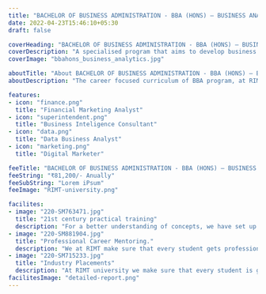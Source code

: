 ```yaml
---
title: "BACHELOR OF BUSINESS ADMINISTRATION - BBA (HONS) – BUSINESS ANALYTICS "
date: 2022-04-23T15:46:10+05:30
draft: false

coverHeading: "BACHELOR OF BUSINESS ADMINISTRATION - BBA (HONS) – BUSINESS ANALYTICS "
coverDescription: "A specialised program that aims to develop business analytics professionals"
coverImage: "bbahons_business_analytics.jpg"

aboutTitle: "About BACHELOR OF BUSINESS ADMINISTRATION - BBA (HONS) – BUSINESS ANALYTICS "
aboutDescription: "The career focused curriculum of BBA program, at RIMT University is designed in a way that it helps improve the communication skills, situation analysis skills & decision making skills using quantitative & qualitative variables. The key motive of the faculty of management while preparing this course was to develop a holistic understanding of corporate environment among the students so that they can explore an illustrious career right after graduating in BBA program at RIMT. The curriculum offered is prepared by the award winning faculty members having professional industry experience & follows the cutting edge requirements of the current industry standards. Following the BBA program at RIMT University a student are not limited to anything, the research facilities available at the faculty of management & the practical training methods used here are what drives the students to explore their true potential."

features:
- icon: "finance.png"
  title: "Financial Marketing Analyst"
- icon: "superintendent.png"
  title: "Business Inteligence Consultant"
- icon: "data.png"
  title: "Data Business Analyst"
- icon: "marketing.png"
  title: "Digital Marketer"

feeTitle: "BACHELOR OF BUSINESS ADMINISTRATION - BBA (HONS) – BUSINESS ANALYTICS "
feeString: "₹81,200/- Anually"
feeSubString: "Lorem iPsum"
feeImage: "RIMT-university.png"

facilites:
- image: "220-SM763471.jpg"
  title: "21st century practical training"
  description: "For a better understanding of concepts, we have set up advanced 21st-century tools equipped with advanced training methods so that students can learn every concept practically in a better way."
- image: "220-SM881904.jpg"
  title: "Professional Career Mentoring."
  description: "We at RIMT make sure that every student gets professional career mentoring from the industry experts to set career targets & for this we have created a career & placement cell too."
- image: "220-SM715233.jpg"
  title: "Industry Placements"
  description: "At RIMT university we make sure that every student is getting placed, each year more than 500 companies visit the campus of RIMT to hire our brightest of the talents"
facilitesImage: "detailed-report.png"
---
```


